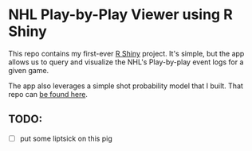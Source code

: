 # NHL Play-by-Play Viewer using R Shiny

This repo contains my first-ever [R Shiny](http://www.rstudio.com/shiny/) project.  It's simple, but the app allows us to query and visualize the NHL's Play-by-play event logs for a given game.  

The app also leverages a simple shot probability model that I built. That repo can [be found here](https://github.com/Btibert3/nhl-pbp).

## TODO:

- [ ] put some liptsick on this pig
